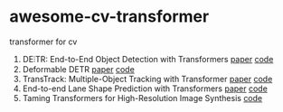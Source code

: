 # awesome-cv-transformer
transformer for cv


1. DE⫶TR: End-to-End Object Detection with Transformers  [paper](https://arxiv.org/abs/2005.12872) [code](https://github.com/facebookresearch/detr)
2. Deformable DETR [paper](https://arxiv.org/abs/2010.04159) [code](https://github.com/fundamentalvision/Deformable-DETR)
3. TransTrack: Multiple-Object Tracking with Transformer [paper](https://arxiv.org/abs/2012.15460) [code](https://github.com/PeizeSun/TransTrack) 
4. End-to-end Lane Shape Prediction with Transformers [paper](https://arxiv.org/abs/2011.04233) [code](https://github.com/liuruijin17/LSTR) 
5. Taming Transformers for High-Resolution Image Synthesis  [code](https://github.com/CompVis/taming-transformers)
